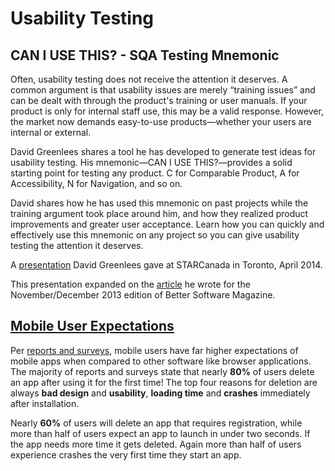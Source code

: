 # Usability Testing

## __CAN I USE THIS? - SQA Testing Mnemonic__

Often, usability testing does not receive the attention it deserves. A common argument is that usability issues are merely “training issues” and can be dealt with through the product's training or user manuals. If your product is only for internal staff use, this may be a valid response. However, the market now demands easy-to-use products—whether your users are internal or external. 

David Greenlees shares a tool he has developed to generate test ideas for usability testing. His mnemonic—CAN I USE THIS?—provides a solid starting point for testing any product. C for Comparable Product, A for Accessibility, N for Navigation, and so on.

David shares how he has used this mnemonic on past projects while the training argument took place around him, and how they realized product improvements and greater user acceptance. Learn how you can quickly and effectively use this mnemonic on any project so you can give usability testing the attention it deserves.

A [presentation](https://github.com/lana-20/software-testing-mnemonics/blob/main/CAN%20I%20USE%20THIS%3F%20-%20A%20Mnemonic%20for%20Usability%20Testing.pdf) David Greenlees gave at STARCanada in Toronto, April 2014.

This presentation expanded on the [article](https://github.com/lana-20/software-testing-mnemonics/blob/main/bsm_can-i-use-this-nov-2013.pdf) he wrote for the November/December 2013 edition of Better Software Magazine.

## [Mobile User Expectations](https://adventuresinqa.com/2014/08/11/kifsu-and-the-mobile-user-expectations/)

Per [reports and surveys](https://github.com/lana-20/usability-testing/blob/main/Mobile%20App%20Survey%20Report.pdf), mobile users have far higher expectations of mobile apps when compared to other software like browser applications. The majority of reports and surveys state that nearly __80%__ of users delete an app after using it for the first time! The top four reasons for deletion are always __bad design__ and __usability__, __loading time__ and __crashes__ immediately after installation.

Nearly __60%__ of users will delete an app that requires registration, while more than half of users expect an app to launch in under two seconds. If the app needs more time it gets deleted. Again more than half of users experience crashes the very first time they start an app.
